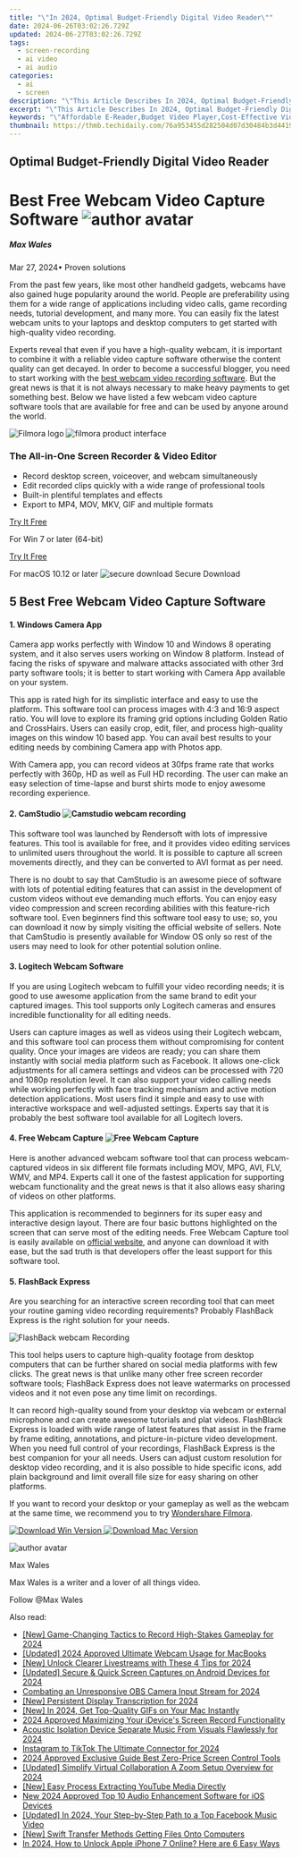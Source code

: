 ```yaml
---
title: "\"In 2024, Optimal Budget-Friendly Digital Video Reader\""
date: 2024-06-26T03:02:26.729Z
updated: 2024-06-27T03:02:26.729Z
tags: 
  - screen-recording
  - ai video
  - ai audio
categories: 
  - ai
  - screen
description: "\"This Article Describes In 2024, Optimal Budget-Friendly Digital Video Reader\""
excerpt: "\"This Article Describes In 2024, Optimal Budget-Friendly Digital Video Reader\""
keywords: "\"Affordable E-Reader,Budget Video Player,Cost-Effective Video,Digital Video Economy,Cheap Digital Viewer,Frugal Screen Reader,Value Digital Display\""
thumbnail: https://thmb.techidaily.com/76a953455d282504d07d30484b3d441976cd7c068fdbe75a38577d96433ea41b.jpg
---
```


## Optimal Budget-Friendly Digital Video Reader

# Best Free Webcam Video Capture Software ![author avatar](https://images.wondershare.com/filmora/article-images/max-wales-author.jpg)

##### Max Wales

 Mar 27, 2024• Proven solutions

From the past few years, like most other handheld gadgets, webcams have also gained huge popularity around the world. People are preferability using them for a wide range of applications including video calls, game recording needs, tutorial development, and many more. You can easily fix the latest webcam units to your laptops and desktop computers to get started with high-quality video recording.

Experts reveal that even if you have a high-quality webcam, it is important to combine it with a reliable video capture software otherwise the content quality can get decayed. In order to become a successful blogger, you need to start working with the [best webcam video recording software](https://tools.techidaily.com/wondershare/filmora/download/). But the great news is that it is not always necessary to make heavy payments to get something best. Below we have listed a few webcam video capture software tools that are available for free and can be used by anyone around the world.

![Filmora logo](https://images.wondershare.com/filmora/logo_icon/wondershare-filmora-logo-horizontal.png) ![filmora product interface](https://images.wondershare.com/filmora/images/common/filmora-product-banner.png)

### The All-in-One Screen Recorder & Video Editor

* Record desktop screen, voiceover, and webcam simultaneously
* Edit recorded clips quickly with a wide range of professional tools
* Built-in plentiful templates and effects
* Export to MP4, MOV, MKV, GIF and multiple formats

[Try It Free](https://tools.techidaily.com/wondershare/filmora/download/)

For Win 7 or later (64-bit)

[Try It Free](https://tools.techidaily.com/wondershare/filmora/download/)

For macOS 10.12 or later ![secure download](https://static.wondershare.com/images-filmora/images/common/securety.svg) Secure Download

## 5 Best Free Webcam Video Capture Software

#### 1. Windows Camera App

Camera app works perfectly with Window 10 and Windows 8 operating system, and it also serves users working on Window 8 platform. Instead of facing the risks of spyware and malware attacks associated with other 3rd party software tools; it is better to start working with Camera App available on your system.

This app is rated high for its simplistic interface and easy to use the platform. This software tool can process images with 4:3 and 16:9 aspect ratio. You will love to explore its framing grid options including Golden Ratio and CrossHairs. Users can easily crop, edit, filer, and process high-quality images on this window 10 based app. You can avail best results to your editing needs by combining Camera app with Photos app.

With Camera app, you can record videos at 30fps frame rate that works perfectly with 360p, HD as well as Full HD recording. The user can make an easy selection of time-lapse and burst shirts mode to enjoy awesome recording experience.

#### 2. CamStudio ![Camstudio webcam recording](https://images.wondershare.com/filmora/article-images/camstudio-webcam.jpg)

This software tool was launched by Rendersoft with lots of impressive features. This tool is available for free, and it provides video editing services to unlimited users throughout the world. It is possible to capture all screen movements directly, and they can be converted to AVI format as per need.

There is no doubt to say that CamStudio is an awesome piece of software with lots of potential editing features that can assist in the development of custom videos without eve demanding much efforts. You can enjoy easy video compression and screen recording abilities with this feature-rich software tool. Even beginners find this software tool easy to use; so, you can download it now by simply visiting the official website of sellers. Note that CamStudio is presently available for Window OS only so rest of the users may need to look for other potential solution online.

#### 3. Logitech Webcam Software

If you are using Logitech webcam to fulfill your video recording needs; it is good to use awesome application from the same brand to edit your captured images. This tool supports only Logitech cameras and ensures incredible functionality for all editing needs.

Users can capture images as well as videos using their Logitech webcam, and this software tool can process them without compromising for content quality. Once your images are videos are ready; you can share them instantly with social media platform such as Facebook. It allows one-click adjustments for all camera settings and videos can be processed with 720 and 1080p resolution level. It can also support your video calling needs while working perfectly with face tracking mechanism and active motion detection applications. Most users find it simple and easy to use with interactive workspace and well-adjusted settings. Experts say that it is probably the best software tool available for all Logitech lovers.

#### 4. Free Webcam Capture ![Free Webcam Capture](https://images.wondershare.com/filmora/article-images/free-webcam-capture.jpg)

Here is another advanced webcam software tool that can process webcam-captured videos in six different file formats including MOV, MPG, AVI, FLV, WMV, and MP4\. Experts call it one of the fastest application for supporting webcam functionality and the great news is that it also allows easy sharing of videos on other platforms.

This application is recommended to beginners for its super easy and interactive design layout. There are four basic buttons highlighted on the screen that can serve most of the editing needs. Free Webcam Capture tool is easily available on [official website](http://www.freewebcamcapture.com/), and anyone can download it with ease, but the sad truth is that developers offer the least support for this software tool.

#### 5. FlashBack Express

Are you searching for an interactive screen recording tool that can meet your routine gaming video recording requirements? Probably FlashBack Express is the right solution for your needs.

![FlashBack webcam Recording](https://images.wondershare.com/filmora/article-images/flashback-express-screen-recording.jpg)

This tool helps users to capture high-quality footage from desktop computers that can be further shared on social media platforms with few clicks. The great news is that unlike many other free screen recorder software tools; FlashBack Express does not leave watermarks on processed videos and it not even pose any time limit on recordings.

It can record high-quality sound from your desktop via webcam or external microphone and can create awesome tutorials and plat videos. FlashBlack Express is loaded with wide range of latest features that assist in the frame by frame editing, annotations, and picture-in-picture video development. When you need full control of your recordings, FlashBack Express is the best companion for your all needs. Users can adjust custom resolution for desktop video recording, and it is also possible to hide specific icons, add plain background and limit overall file size for easy sharing on other platforms.

If you want to record your desktop or your gameplay as well as the webcam at the same time, we recommend you to try [Wondershare Filmora](https://tools.techidaily.com/wondershare/filmora/download/).

[![Download Win Version](https://images.wondershare.com/filmora/guide/download-btn-win.jpg) ](https://tools.techidaily.com/wondershare/filmora/download/) [![Download Mac Version](https://images.wondershare.com/filmora/guide/download-btn-mac.jpg) ](https://tools.techidaily.com/wondershare/filmora/download/)

![author avatar](https://images.wondershare.com/filmora/article-images/max-wales-author.jpg)

Max Wales

Max Wales is a writer and a lover of all things video.

Follow @Max Wales

<span class="atpl-alsoreadstyle">Also read:</span>
<div><ul>
<li><a href="https://screen-activity-recording.techidaily.com/new-game-changing-tactics-to-record-high-stakes-gameplay-for-2024/"><u>[New] Game-Changing Tactics to Record High-Stakes Gameplay for 2024</u></a></li>
<li><a href="https://screen-activity-recording.techidaily.com/updated-2024-approved-ultimate-webcam-usage-for-macbooks/"><u>[Updated] 2024 Approved  Ultimate Webcam Usage for MacBooks</u></a></li>
<li><a href="https://screen-activity-recording.techidaily.com/new-unlock-clearer-livestreams-with-these-4-tips-for-2024/"><u>[New] Unlock Clearer Livestreams with These 4 Tips for 2024</u></a></li>
<li><a href="https://screen-activity-recording.techidaily.com/updated-secure-and-quick-screen-captures-on-android-devices-for-2024/"><u>[Updated] Secure & Quick Screen Captures on Android Devices for 2024</u></a></li>
<li><a href="https://screen-activity-recording.techidaily.com/combating-an-unresponsive-obs-camera-input-stream-for-2024/"><u>Combating an Unresponsive OBS Camera Input Stream for 2024</u></a></li>
<li><a href="https://screen-activity-recording.techidaily.com/new-persistent-display-transcription-for-2024/"><u>[New] Persistent Display Transcription for 2024</u></a></li>
<li><a href="https://screen-activity-recording.techidaily.com/new-in-2024-get-top-quality-gifs-on-your-mac-instantly/"><u>[New] In 2024, Get Top-Quality GIFs on Your Mac Instantly</u></a></li>
<li><a href="https://screen-activity-recording.techidaily.com/2024-approved-maximizing-your-idevices-screen-record-functionality/"><u>2024 Approved  Maximizing Your iDevice's Screen Record Functionality</u></a></li>
<li><a href="https://voice-adjusting.techidaily.com/acoustic-isolation-device-separate-music-from-visuals-flawlessly-for-2024/"><u>Acoustic Isolation Device Separate Music From Visuals Flawlessly for 2024</u></a></li>
<li><a href="https://extra-approaches.techidaily.com/instagram-to-tiktok-the-ultimate-connector-for-2024/"><u>Instagram to TikTok  The Ultimate Connector for 2024</u></a></li>
<li><a href="https://screen-recording.techidaily.com/2024-approved-exclusive-guide-best-zero-price-screen-control-tools/"><u>2024 Approved  Exclusive Guide  Best Zero-Price Screen Control Tools</u></a></li>
<li><a href="https://remote-screen-capture.techidaily.com/updated-simplify-virtual-collaboration-a-zoom-setup-overview-for-2024/"><u>[Updated] Simplify Virtual Collaboration  A Zoom Setup Overview for 2024</u></a></li>
<li><a href="https://youtube-videos.techidaily.com/new-easy-process-extracting-youtube-media-directly/"><u>[New] Easy Process  Extracting YouTube Media Directly</u></a></li>
<li><a href="https://sound-tweaking.techidaily.com/new-2024-approved-top-10-audio-enhancement-software-for-ios-devices/"><u>New 2024 Approved Top 10 Audio Enhancement Software for iOS Devices</u></a></li>
<li><a href="https://facebook-videos.techidaily.com/updated-in-2024-your-step-by-step-path-to-a-top-facebook-music-video/"><u>[Updated] In 2024, Your Step-by-Step Path to a Top Facebook Music Video</u></a></li>
<li><a href="https://some-skills.techidaily.com/new-swift-transfer-methods-getting-files-onto-computers/"><u>[New] Swift Transfer Methods  Getting Files Onto Computers</u></a></li>
<li><a href="https://sim-unlock.techidaily.com/in-2024-how-to-unlock-apple-iphone-7-online-here-are-6-easy-ways-by-drfone-ios/"><u>In 2024, How to Unlock Apple iPhone 7 Online? Here are 6 Easy Ways</u></a></li>
</ul></div>

<ins class="adsbygoogle"
      style="display:block"
      data-ad-client="ca-pub-7571918770474297"
      data-ad-slot="8358498916"
      data-ad-format="auto"
      data-full-width-responsive="true"></ins>